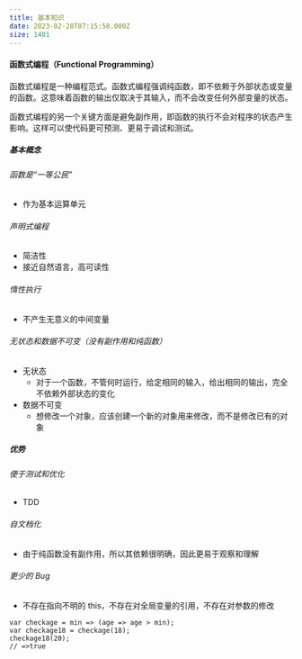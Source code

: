```yaml
---
title: 基本知识
date: 2023-02-28T07:15:58.000Z
size: 1401
---
```

#### 函数式编程（Functional Programming）

函数式编程是一种编程范式。函数式编程强调纯函数，即不依赖于外部状态或变量的函数。这意味着函数的输出仅取决于其输入，而不会改变任何外部变量的状态。

函数式编程的另一个关键方面是避免副作用，即函数的执行不会对程序的状态产生影响。这样可以使代码更可预测、更易于调试和测试。


##### 基本概念

###### 函数是“一等公民”

- 作为基本运算单元

###### 声明式编程

- 简洁性
- 接近自然语言，高可读性

###### 惰性执行

- 不产生无意义的中间变量

###### 无状态和数据不可变（没有副作用和纯函数）

- 无状态
  - 对于一个函数，不管何时运行，给定相同的输入，给出相同的输出，完全不依赖外部状态的变化
- 数据不可变
  - 想修改一个对象，应该创建一个新的对象用来修改，而不是修改已有的对象

##### 优势

###### 便于测试和优化

- TDD

###### 自文档化

- 由于纯函数没有副作用，所以其依赖很明确，因此更易于观察和理解

###### 更少的 Bug

- 不存在指向不明的 this，不存在对全局变量的引用，不存在对参数的修改



```tsx
var checkage = min => (age => age > min);
var checkage18 = checkage(18);
checkage18(20);
// =>true
```

